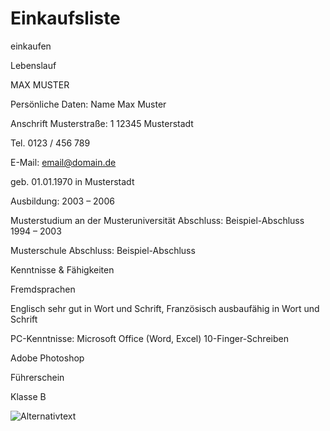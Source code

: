 # Einkaufsliste
einkaufen

Lebenslauf

MAX MUSTER

Persönliche Daten: Name Max Muster

Anschrift Musterstraße: 1 12345 Musterstadt

Tel. 0123 / 456 789

E-Mail: email@domain.de

geb. 01.01.1970 in Musterstadt

Ausbildung: 2003 – 2006

Musterstudium an der Musteruniversität Abschluss: Beispiel-Abschluss 1994 – 2003

Musterschule Abschluss: Beispiel-Abschluss

Kenntnisse & Fähigkeiten

Fremdsprachen

Englisch sehr gut in Wort und Schrift, Französisch ausbaufähig in Wort und Schrift

PC-Kenntnisse: Microsoft Office (Word, Excel) 10-Finger-Schreiben

Adobe Photoshop

Führerschein

Klasse B


![Alternativtext](https://xmbill.files.wordpress.com/2007/06/gpw-200702-49-nasa-iss007-e-10807-space-sunset-20030721-pacific-ocean-large.jpg "titel")

